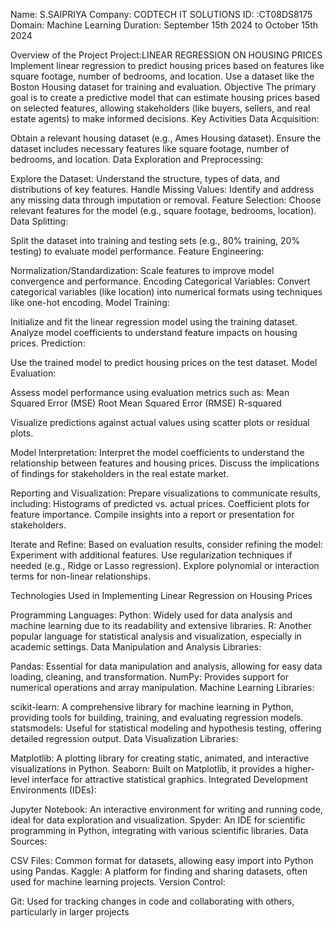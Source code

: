 
Name: S.SAIPRIYA
Company: CODTECH IT SOLUTIONS
ID: :CT08DS8175
Domain: Machine Learning
Duration: September 15th 2024 to October 15th 2024

Overview  of the Project
Project:LINEAR REGRESSION ON HOUSING PRICES
Implement linear regression to predict housing prices based on features like
square footage, number of bedrooms, and location. Use a dataset like the
Boston Housing dataset for training and evaluation.
Objective
 The primary goal is to create a predictive model that can estimate housing prices based on selected features, allowing stakeholders (like buyers, sellers, and real estate agents) to make informed decisions.
 Key Activities
 Data Acquisition:

Obtain a relevant housing dataset (e.g., Ames Housing dataset).
Ensure the dataset includes necessary features like square footage, number of bedrooms, and location.
Data Exploration and Preprocessing:

Explore the Dataset: Understand the structure, types of data, and distributions of key features.
Handle Missing Values: Identify and address any missing data through imputation or removal.
Feature Selection: Choose relevant features for the model (e.g., square footage, bedrooms, location).
Data Splitting:

Split the dataset into training and testing sets (e.g., 80% training, 20% testing) to evaluate model performance.
Feature Engineering:

Normalization/Standardization: Scale features to improve model convergence and performance.
Encoding Categorical Variables: Convert categorical variables (like location) into numerical formats using techniques like one-hot encoding.
Model Training:

Initialize and fit the linear regression model using the training dataset.
Analyze model coefficients to understand feature impacts on housing prices.
Prediction:

Use the trained model to predict housing prices on the test dataset.
Model Evaluation:

Assess model performance using evaluation metrics such as:
Mean Squared Error (MSE)
Root Mean Squared Error (RMSE)
R-squared

Visualize predictions against actual values using scatter plots or residual plots.

Model Interpretation:
Interpret the model coefficients to understand the relationship between features and housing prices.
Discuss the implications of findings for stakeholders in the real estate market.

Reporting and Visualization:
Prepare visualizations to communicate results, including:
Histograms of predicted vs. actual prices.
Coefficient plots for feature importance.
Compile insights into a report or presentation for stakeholders.

Iterate and Refine:
Based on evaluation results, consider refining the model:
Experiment with additional features.
Use regularization techniques if needed (e.g., Ridge or Lasso regression).
Explore polynomial or interaction terms for non-linear relationships.

Technologies Used in Implementing Linear Regression on Housing Prices

Programming Languages:
Python: Widely used for data analysis and machine learning due to its readability and extensive libraries.
R: Another popular language for statistical analysis and visualization, especially in academic settings.
Data Manipulation and Analysis Libraries:

Pandas: Essential for data manipulation and analysis, allowing for easy data loading, cleaning, and transformation.
NumPy: Provides support for numerical operations and array manipulation.
Machine Learning Libraries:

scikit-learn: A comprehensive library for machine learning in Python, providing tools for building, training, and evaluating regression models.
statsmodels: Useful for statistical modeling and hypothesis testing, offering detailed regression output.
Data Visualization Libraries:

Matplotlib: A plotting library for creating static, animated, and interactive visualizations in Python.
Seaborn: Built on Matplotlib, it provides a higher-level interface for attractive statistical graphics.
Integrated Development Environments (IDEs):

Jupyter Notebook: An interactive environment for writing and running code, ideal for data exploration and visualization.
Spyder: An IDE for scientific programming in Python, integrating with various scientific libraries.
Data Sources:

CSV Files: Common format for datasets, allowing easy import into Python using Pandas.
Kaggle: A platform for finding and sharing datasets, often used for machine learning projects.
Version Control:

Git: Used for tracking changes in code and collaborating with others, particularly in larger projects
